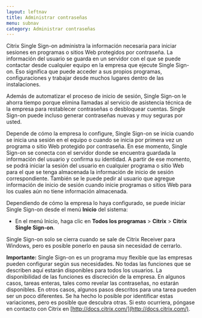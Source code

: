 ```yaml
---
layout: leftnav
title: Administrar contraseñas
menu: subnav
category: Administrar contraseñas
---
```


Citrix Single Sign-on administra la información necesaria para iniciar sesiones en programas o sitios Web protegidos por contraseña. La información del usuario se guarda en un servidor con el que se puede contactar desde cualquier equipo en la empresa que ejecute Single Sign-on. Eso significa que puede acceder a sus propios programas, configuraciones y trabajar desde muchos lugares dentro de las instalaciones.

Además de automatizar el proceso de inicio de sesión, Single Sign-on le ahorra tiempo porque elimina llamadas al servicio de asistencia técnica de la empresa para restablecer contraseñas o desbloquear cuentas. Single Sign-on puede incluso generar contraseñas nuevas y muy seguras por usted.

Depende de cómo la empresa lo configure, Single Sign-on se inicia cuando se inicia una sesión en el equipo o cuando se inicia por primera vez un programa o sitio Web protegido por contraseña. En ese momento, Single Sign-on se conecta con el servidor donde se encuentra guardada la información del usuario y confirma su identidad. A partir de ese momento, se podrá iniciar la sesión del usuario en cualquier programa o sitio Web para el que se tenga almacenada la información de inicio de sesión correspondiente. También se le puede pedir al usuario que agregue información de inicio de sesión cuando inicie programas o sitios Web para los cuales aún no tiene información almacenada.

Dependiendo de cómo la empresa lo haya configurado, se puede iniciar Single Sign-on desde el menú **Inicio** del sistema:

* En el menú Inicio, haga clic en **Todos los programas** > **Citrix** > **Citrix Single Sign-on**.

Single Sign-on solo se cierra cuando se sale de Citrix Receiver para Windows, pero es posible ponerlo en pausa sin necesidad de cerrarlo.

**Importante:** Single Sign-on es un programa muy flexible que las empresas pueden configurar según sus necesidades. No todas las funciones que se describen aquí estarán disponibles para todos los usuarios. La disponibilidad de las funciones es discreción de la empresa. En algunos casos, tareas enteras, tales como revelar las contraseñas, no estarán disponibles. En otros casos, algunos pasos descritos para una tarea pueden ser un poco diferentes. Se ha hecho lo posible por identificar estas variaciones, pero es posible que descubra otras. Si esto ocurriera, póngase en contacto con Citrix en [http://docs.citrix.com/](http://docs.citrix.com/).

